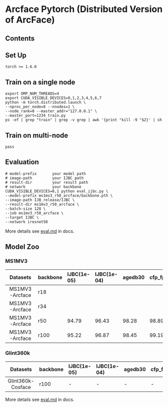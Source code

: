 # Arcface Pytorch (Distributed Version of ArcFace)


## Contents

## Set Up
```shell
torch >= 1.6.0
```

## Train on a single node 
```shell
export OMP_NUM_THREADS=4
export CUDA_VISIBLE_DEVICES=0,1,2,3,4,5,6,7 
python -m torch.distributed.launch \ 
--nproc_per_node=8 --nnodes=1 \
--node_rank=0 --master_addr="127.0.0.1" \
--master_port=1234 train.py
ps -ef | grep "train" | grep -v grep | awk '{print "kill -9 "$2}' | sh
```

## Train on multi-node
```shell
pass
```

## Evaluation
```shell
# model-prefix       your model path
# image-path         your IJBC path
# result-dir         your result path
# network            your backbone
CUDA_VISIBLE_DEVICES=0,1 python eval_ijbc.py \
--model-prefix ms1mv3_r50_arcface/backbone.pth \
--image-path IJB_release/IJBC \
--result-dir ms1mv3_r50_arcface \
--batch-size 128 \
--job ms1mv3_r50_arcface \
--target IJBC \
--network iresnet50
```
More details see [eval.md](docs/eval.md) in docs.


## Model Zoo
### MS1MV3
|   Datasets          | backbone | IJBC(1e-05) | IJBC(1e-04) |agedb30|cfp_fp|lfw  | 
| :---:               | :---     | :---        | :---        |:---   |:---  |:--- |  
| MS1MV3-Arcface      | r18      |             |             |       |      |     | 
| MS1MV3-Arcface      | r34      |             |             |       |      |     | 
| MS1MV3-Arcface      | r50      |   94.79     |  96.43      |98.28  |98.89 |99.85| 
| MS1MV3-Arcface      | r100     |   95.22     |  96.87      |98.45  |99.19 |99.85| 

### Glint360k
|   Datasets          | backbone | IJBC(1e-05) | IJBC(1e-04) |agedb30|cfp_fp|lfw  | 
| :---:               | :---     | :---        | :---        |:---   |:---  |:--- |
| Glint360k-Cosface   | r100     | -           | -           |-      |-     |-    |


More details see [eval.md](docs/modelzoo.md) in docs.